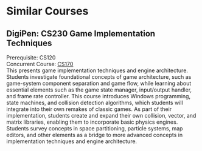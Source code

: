 # Similar Courses
## DigiPen: CS230 Game Implementation Techniques
Prerequisite: CS120<br>
Concurrent Course: [CS170](https://github.com/Alegruz/Game-AI-Track/tree/master/2_1/CSE207_OBJECT_ORIENTED_PROGRAMMING/README.md)<br>
This presents game implementation techniques and engine architecture. Students investigate foundational concepts of game architecture, such as game-system component separation and game flow, while learning about essential elements such as the game state manager, input/output handler, and frame rate controller. This course introduces Windows programming, state machines, and collision detection algorithms, which students will integrate into their own remakes of classic games. As part of their implementation, students create and expand their own collision, vector, and matrix libraries, enabling them to incorporate basic physics engines. Students survey concepts in space partitioning, particle systems, map editors, and other elements as a bridge to more advanced concepts in implementation techniques and engine architecture.